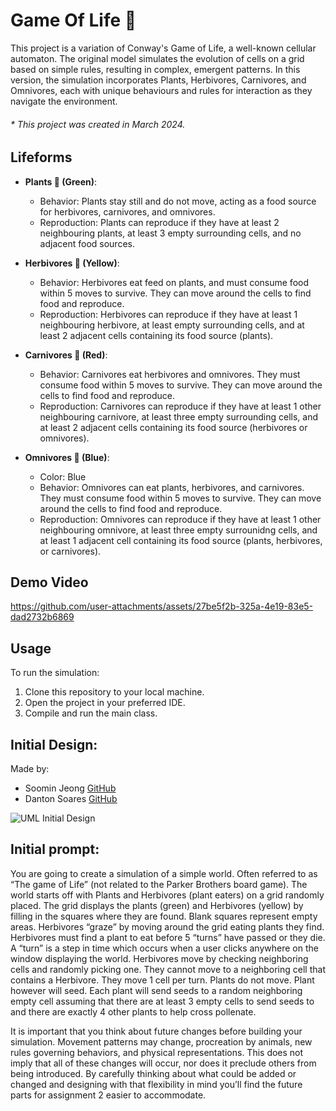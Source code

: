 # Game Of Life 🧬
This project is a variation of Conway's Game of Life, a well-known cellular automaton. The original model simulates the evolution of cells on a grid based on simple rules, resulting in complex, emergent patterns. In this version, the simulation incorporates Plants, Herbivores, Carnivores, and Omnivores, each with unique behaviours and rules for interaction as they navigate the environment.
<h6>* This project was created in March 2024. </h6>

## Lifeforms
- **Plants 🌱 (Green)**:
  - Behavior: Plants stay still and do not move, acting as a food source for herbivores, carnivores, and omnivores.
  - Reproduction: Plants can reproduce if they have at least 2 neighbouring plants, at least 3 empty surrounding cells, and no adjacent food sources.

- **Herbivores 🐰 (Yellow)**:
  - Behavior: Herbivores eat feed on plants, and must consume food within 5 moves to survive. They can move around the cells to find food and reproduce.
  - Reproduction: Herbivores can reproduce if they have at least 1 neighbouring herbivore, at least empty surrounding cells, and at least 2 adjacent cells containing its food source (plants).

- **Carnivores 🦊 (Red)**:
  - Behavior: Carnivores eat herbivores and omnivores. They must consume food within 5 moves to survive. They can move around the cells to find food and reproduce.
  - Reproduction: Carnivores can reproduce if they have at least 1 other neighbouring carnivore, at least three empty surrounding cells, and at least 2 adjacent cells containing its food source (herbivores or omnivores).

- **Omnivores 👨 (Blue)**:
  - Color: Blue
  - Behavior: Omnivores can eat plants, herbivores, and carnivores. They must consume food within 5 moves to survive. They can move around the cells to find food and reproduce.
  - Reproduction: Omnivores can reproduce if they have at least 1 other neighbouring omnivore, at least three empty surrounidng cells, and at least 1 adjacent cell containing its food source (plants, herbivores, or carnivores).


## Demo Video
https://github.com/user-attachments/assets/27be5f2b-325a-4e19-83e5-dad2732b6869


## Usage
To run the simulation:
1. Clone this repository to your local machine.
2. Open the project in your preferred IDE.
3. Compile and run the main class.


## Initial Design:
Made by:
 - Soomin Jeong [GitHub](https://github.com/SoominJ06)
 - Danton Soares [GitHub](https://github.com/Danton1)

![UML Initial Design](https://github.com/Danton1/Game-of-Life/assets/107024401/6dc2685c-c8d3-43ea-9120-db79ab019e30)

## Initial prompt:

You are going to create a simulation of a simple world. Often referred to as “The game of Life” (not related to the Parker Brothers board game). The world starts off with Plants and Herbivores (plant eaters) on a grid randomly placed. The grid displays the plants (green) and Herbivores (yellow) by filling in the squares where they are found. Blank squares represent empty areas. Herbivores “graze” by moving around the grid eating plants they find. Herbivores must find a plant to eat before 5 “turns” have passed or they die. A “turn” is a step in time which occurs when a user clicks anywhere on the window displaying the world. Herbivores move by checking neighboring cells and randomly picking one. They cannot move to a neighboring cell that contains a Herbivore. They move 1 cell per turn. Plants do not move. Plant however will seed. Each plant will send seeds to a random neighboring empty cell assuming that there are at least 3 empty cells to send seeds to and there are exactly 4 other plants to help cross pollenate. 

It is important that you think about future changes before building your simulation. Movement patterns may change, procreation by animals, new rules governing behaviors, and physical representations. This does not imply that all of these changes will occur, nor does it preclude others from being introduced. By carefully thinking about what could be added or changed and designing with that flexibility in mind you’ll find the future parts for assignment 2 easier to accommodate.
